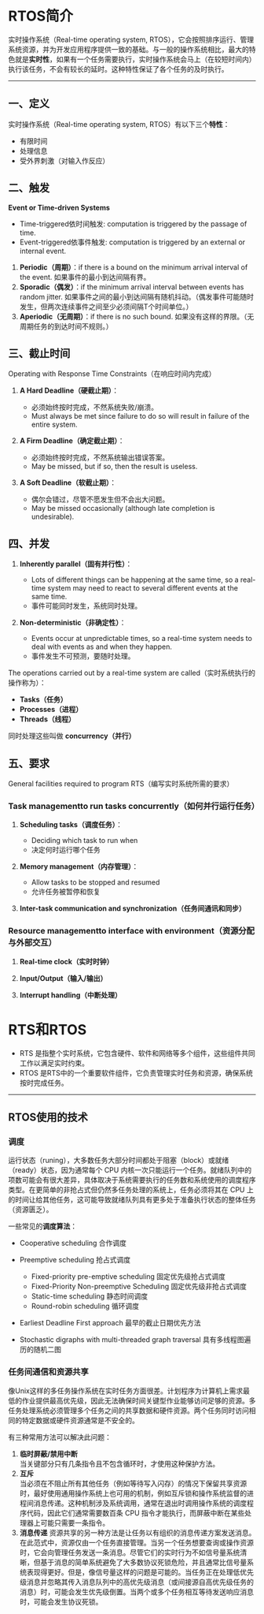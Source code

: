 # RTOS简介

实时操作系统（Real-time operating system, RTOS），它会按照排序运行、管理系统资源，并为开发应用程序提供一致的基础。与一般的操作系统相比，最大的特色就是**实时性**，如果有一个任务需要执行，实时操作系统会马上（在较短时间内）执行该任务，不会有较长的延时。这种特性保证了各个任务的及时执行。   

---

## 一、定义

实时操作系统（Real-time operating system, RTOS）有以下三个**特性**：
* 有限时间
* 处理信息
* 受外界刺激（对输入作反应）

## 二、触发

**Event or Time-driven Systems**  

* Time-triggered依时间触发: computation is triggered by the passage of time.
* Event-triggered依事件触发: computation is triggered by an external or internal event.

1. **Periodic（周期）**：if there is a bound on the minimum arrival interval of the event.
   如果事件的最小到达间隔有界。
2. **Sporadic（偶发）**：if the minimum arrival interval between events has random jitter.
   如果事件之间的最小到达间隔有随机抖动。（偶发事件可能随时发生，但两次连续事件之间至少必须间隔T个时间单位。）
3. **Aperiodic（无周期）**：if there is no such bound.
   如果没有这样的界限。（无周期任务的到达时间不规则。）

##  三、截止时间

Operating with Response Time Constraints（在响应时间内完成）

1. **A Hard Deadline（硬截止期）**：
   - 必须始终按时完成，不然系统失败/崩溃。
   - Must always be met since failure to do so will result in failure of the entire system.


2. **A Firm Deadline（确定截止期）**：
   - 必须始终按时完成，不然系统输出错误答案。
   - May be missed, but if so, then the result is useless.


3. **A Soft Deadline（软截止期）**：
   - 偶尔会错过，尽管不愿发生但不会出大问题。
   - May be missed occasionally (although late completion is undesirable).


##  四、并发

1. **Inherently parallel（固有并行性）**：
   - Lots of different things can be happening at the same time, so a real-time system may need to react to several different events at the same time.
   - 事件可能同时发生，系统同时处理。

2. **Non-deterministic（非确定性）**：
   - Events occur at unpredictable times, so a real-time system needs to deal with events as and when they happen.
   - 事件发生不可预测，要随时处理。

The operations carried out by a real-time system are called（实时系统执行的操作称为）：
   - **Tasks（任务）**
   - **Processes（进程）**
   - **Threads（线程）**

 同时处理这些叫做 **concurrency（并行）**

## 五、要求

General facilities required to program RTS（编写实时系统所需的要求）

### Task managementto run tasks concurrently（如何并行运行任务）

1. **Scheduling tasks（调度任务）**：
   - Deciding which task to run when
   - 决定何时运行哪个任务

2. **Memory management（内存管理）**：
   - Allow tasks to be stopped and resumed
   - 允许任务被暂停和恢复

3. **Inter-task communication and synchronization（任务间通讯和同步）**

### Resource managementto interface with environment（资源分配与外部交互）

1. **Real-time clock（实时时钟）**

2. **Input/Output（输入/输出）**

3. **Interrupt handling（中断处理）**

# RTS和RTOS

- RTS 是指整个实时系统，它包含硬件、软件和网络等多个组件，这些组件共同工作以满足实时约束。
- RTOS 是RTS中的一个重要软件组件，它负责管理实时任务和资源，确保系统按时完成任务。

---

## RTOS使用的技术

### 调度

运行状态（runing），大多数任务大部分时间都处于阻塞（block）或就绪（ready）状态，因为通常每个 CPU 内核一次只能运行一个任务。就绪队列中的项数可能会有很大差异，具体取决于系统需要执行的任务数和系统使用的调度程序类型。在更简单的非抢占式但仍然多任务处理的系统上，任务必须将其在 CPU 上的时间让给其他任务，这可能导致就绪队列具有更多处于准备执行状态的整体任务（资源匮乏）。

一些常见的**调度算法**：

- Cooperative scheduling 合作调度
- Preemptive scheduling 抢占式调度  
    - Fixed-priority pre-emptive scheduling 固定优先级抢占式调度
    - Fixed-Priority Non-preemptive Scheduling 固定优先级非抢占式调度
    - Static-time scheduling 静态时间调度
    - Round-robin scheduling 循环调度

- Earliest Deadline First approach 最早的截止日期优先方法
- Stochastic digraphs with multi-threaded graph traversal 具有多线程图遍历的随机二图
  
### 任务间通信和资源共享

像Unix这样的多任务操作系统在实时任务方面很差。计划程序为计算机上需求最低的作业提供最高优先级，因此无法确保时间关键型作业能够访问足够的资源。多任务处理系统必须管理多个任务之间的共享数据和硬件资源。两个任务同时访问相同的特定数据或硬件资源通常是不安全的。     

有三种常用方法可以解决此问题：  
1. **临时屏蔽/禁用中断**  
当关键部分只有几条指令且不包含循环时，才使用这种保护方法。
2. **互斥**  
当必须在不阻止所有其他任务（例如等待写入闪存）的情况下保留共享资源时，最好使用通用操作系统上也可用的机制，例如互斥锁和操作系统监督的进程间消息传递。这种机制涉及系统调用，通常在退出时调用操作系统的调度程序代码，因此它们通常需要数百条 CPU 指令才能执行，而屏蔽中断在某些处理器上可能只需要一条指令。
3. **消息传递**
资源共享的另一种方法是让任务以有组织的消息传递方案发送消息。在此范式中，资源仅由一个任务直接管理。当另一个任务想要查询或操作资源时，它会向管理任务发送一条消息。尽管它们的实时行为不如信号量系统清晰，但基于消息的简单系统避免了大多数协议死锁危险，并且通常比信号量系统表现得更好。但是，像信号量这样的问题是可能的。当任务正在处理低优先级消息并忽略其传入消息队列中的高优先级消息（或间接源自高优先级任务的消息）时，可能会发生优先级倒置。当两个或多个任务相互等待发送响应消息时，可能会发生协议死锁。
